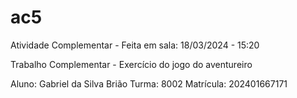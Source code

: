 # ac5
Atividade Complementar - Feita em sala: 18/03/2024 - 15:20


Trabalho Complementar - Exercício do jogo do aventureiro

Aluno: Gabriel da Silva Brião
Turma: 8002
Matrícula: 202401667171
